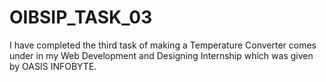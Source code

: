 # OIBSIP_TASK_03
I have completed the third task of making a Temperature Converter comes under in my Web Development and Designing Internship which was given by OASIS INFOBYTE.
